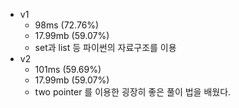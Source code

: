 - v1
  - 98ms (72.76%)
  - 17.99mb (59.07%)
  - set과 list 등 파이썬의 자료구조를 이용
- v2
  - 101ms (59.69%)
  - 17.99mb (59.07%)
  - two pointer 를 이용한 굉장히 좋은 풀이 법을 배웠다.
